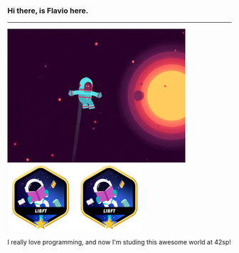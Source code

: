 ### Hi there, is Flavio here.
<hr>
<img src="./space.gif">
<img src="./lib.png">
<img src="./lib.png">
<p>I really love programming, and now I'm studing this awesome world at 42sp!</p>

<!--
**alsmd/alsmd** is a ✨ _special_ ✨ repository because its `README.md` (this file) appears on your GitHub profile.

Here are some ideas to get you started:

- 🔭 I’m currently working on ...
- 🌱 I’m currently learning ...
- 👯 I’m looking to collaborate on ...
- 🤔 I’m looking for help with ...
- 💬 Ask me about ...
- 📫 How to reach me: ...
- 😄 Pronouns: ...
- ⚡ Fun fact: ...
-->
